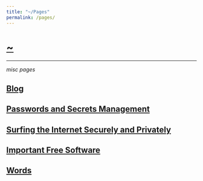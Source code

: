 ```yaml
---
title: "~/Pages"
permalink: /pages/
---
```


# [~](../README.md)

---

_misc pages_

## [Blog](../blog.md)

## [Passwords and Secrets Management](pages/secrets.md)

## [Surfing the Internet Securely and Privately](pages/surfing.md)

## [Important Free Software](pages/software.md)

## [Words](pages/words.md)

<!-- ## [GNU/Linux](linux.html) -->

<!--

## [Virtualization](virtualization.md) -->

<!-- [Linux Ricing](ricing.md) -->
